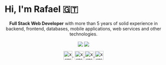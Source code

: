# Hi, I'm Rafael :guatemala:

<p align="center"><strong>Full Stack Web Developer</strong> with more than 5 years of solid experience in backend, frontend,
databases, mobile applications, web services and other technologies.<br /></p>

<p align="center" width="300">
   <span style="border-radius: 50%;">
      <!-- <img align="center" class="cover" src="https://github.com/xrgranados/xrgranados/blob/main/javascript.gif" /> -->
      <img align="center" class="cover" src="https://github.com/xrgranados/xrgranados/blob/main/letters.gif" />
      <img align="center" class="cover" src="https://media1.giphy.com/media/l2R0flMBPtMGU0wbm/200w.gif" />
   </span>
</p>

<p align="center">
   <a href="https://codepen.com/xrgranados" target="blank" style='margin-right:4px'>
    <img align="center" src="https://cdn.jsdelivr.net/npm/simple-icons@3.0.1/icons/codepen.svg" alt="xrgranados on Codepen" height="28px" width="28px" />
  </a>
  <a href="https://instagram.com/xrgranados" target="blank">
    <img align="center" src="https://cdn.jsdelivr.net/npm/simple-icons@3.0.1/icons/instagram.svg" alt="xrgranados on Instagram" height="28px" width="28px" />
  </a>
  <a href="https://twitter.com/xrgranados" target="blank">
    <img align="center" src="https://cdn.jsdelivr.net/npm/simple-icons@3.0.1/icons/twitter.svg" alt="xrgranados on Twitter" height="28px" width="28px" />
  </a>
  <a href="https://www.linkedin.com/in/rafael-granados-b1603659/" target="blank">
    <img align="center" src="https://cdn.jsdelivr.net/npm/simple-icons@3.0.1/icons/linkedin.svg" alt="xrgranados on Linkedin" height="28px" width="28px" />
  </a>
</p>
